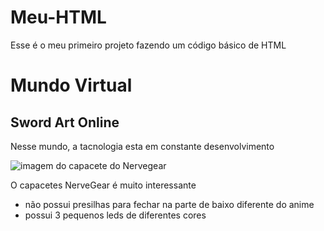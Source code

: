 # Meu-HTML
Esse é o meu primeiro projeto fazendo um código básico de HTML

<!DOCTYPE html>
<html lang="pt-br">
    <head>
        <meta charset=" UTF-8">
        <title>kirito</title>
    </head>
    <body>
        <h1>Mundo Virtual</h1>
        <h2> Sword Art Online</h2>
        <p>Nesse mundo, a tacnologia esta em constante desenvolvimento</p>
        <img src="NerveGear.jpg" alt="imagem do capacete do Nervegear">
        <p> O capacetes NerveGear é muito interessante</p>
        <ul>
            <li>não possui presilhas para fechar na parte de baixo diferente do anime</li>
            <li>possui 3 pequenos leds de diferentes cores</li>
        </ul>
    </body>
</html>
